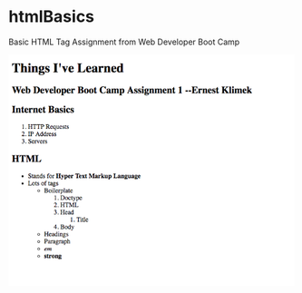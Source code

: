 # htmlBasics
Basic HTML Tag Assignment from Web Developer Boot Camp

![Screenshot](/assignment1ss.png)
